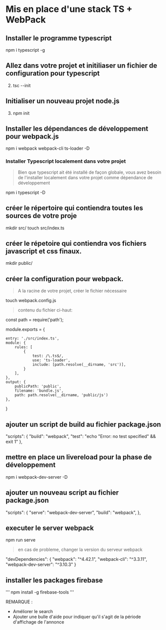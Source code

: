 # Mis en place d'une stack TS + WebPack

## Installer le programme typescript
 npm i typescript -g


## Allez dans votre projet et initiliaser un fichier de configuration pour typescript
2. tsc --init

## Initialiser un nouveau projet node.js
3. npm init 

## Installer les dépendances de développement pour webpack.js

npm i webpack webpack-cli ts-loader -D

### Installer Typescript localement dans votre projet

> Bien que typescript ait été installé de façon globale, vous avez besoin de l'installer localement dans votre projet comme dépendance de développement

npm i typescript -D

## créer le répertoire qui contiendra toutes les sources de votre proje

mkdir src/
touch src/index.ts

## créer le répetoire qui contiendra vos fichiers javascript et css finaux.

mkdir public/


## créer la configuration pour webpack.

> A la racine de votre projet, créer le fichier nécessaire 

touch webpack.config.js     

> contenu du fichier ci-haut: 

const path = require('path');

module.exports = {

    entry: './src/index.ts',
    module: {
        rules: [
            {
                test: /\.ts$/,
                use: 'ts-loader',
                include: [path.resolve(__dirname, 'src')],
            }
        ],
    },
    output: {
        publicPath: 'public',
        filename: 'bundle.js',
        path: path.resolve(__dirname, 'public/js')
    },

}

## ajouter un script de build au fichier package.json 

  "scripts": {
    "build": "webpack",
    "test": "echo \"Error: no test specified\" && exit 1"
  },

## mettre en place un livereload pour la phase de développement

npm i webpack-dev-server -D


## ajouter un nouveau script au fichier package.json

  "scripts": {
    "serve": "webpack-dev-server",
    "build": "webpack",
  },

## executer le server webpack
 npm run serve

> en cas de probleme, changer la version du serveur webpack

  "devDependencies": {
    "webpack": "^4.42.1",
    "webpack-cli": "^3.3.11",
    "webpack-dev-server": "^3.10.3"
  }

  ## installer les packages firebase 

  '''
  npm install -g firebase-tools
  '''



  REMARQUE : 
  - Améliorer le search
  - Ajouter une bulle d'aide pour indiquer qu'il s'agit de la période d'affichage de l'annonce
